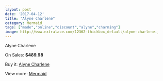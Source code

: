 ```yaml
---
layout: post
date: '2017-04-12'
title: "Alyne Charlene"
category: Mermaid
tags: ["made","online","discount","alyne","charming"]
image: http://www.extralace.com/12362-thickbox_default/alyne-charlene.jpg
---
```

Alyne Charlene

On Sales: **$489.98**
<a href="https://www.extralace.com/mermaid/5798-alyne-charlene.html"><amp-img layout="responsive" width="600" height="600" src="//www.extralace.com/12362-thickbox_default/alyne-charlene.jpg" alt="Alyne Charlene 0" /></a>
<a href="https://www.extralace.com/mermaid/5798-alyne-charlene.html"><amp-img layout="responsive" width="600" height="600" src="//www.extralace.com/12363-thickbox_default/alyne-charlene.jpg" alt="Alyne Charlene 1" /></a>

Buy it: [Alyne Charlene](https://www.extralace.com/mermaid/5798-alyne-charlene.html "Alyne Charlene")

View more: [Mermaid](https://www.extralace.com/5-mermaid "Mermaid")